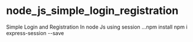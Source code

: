 # node_js_simple_login_registration
Simple Login and Registration In node Js using session ...npm install   npm i express-session --save
